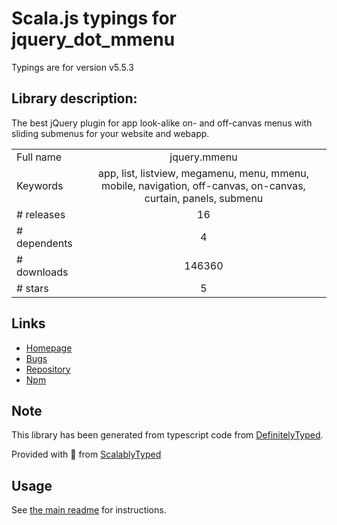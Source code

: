 
# Scala.js typings for jquery_dot_mmenu

Typings are for version v5.5.3

## Library description:
The best jQuery plugin for app look-alike on- and off-canvas menus with sliding submenus for your website and webapp.

|                    |                 |
| ------------------ | :-------------: |
| Full name          | jquery.mmenu |
| Keywords           | app, list, listview, megamenu, menu, mmenu, mobile, navigation, off-canvas, on-canvas, curtain, panels, submenu |
| # releases         | 16 |
| # dependents       | 4 |
| # downloads        | 146360 |
| # stars            | 5 |

## Links
- [Homepage](https://github.com/FrDH/jQuery.mmenu#readme)
- [Bugs](https://github.com/FrDH/jQuery.mmenu/issues)
- [Repository](https://github.com/FrDH/jQuery.mmenu)
- [Npm](https://www.npmjs.com/package/jquery.mmenu)
    


## Note
This library has been generated from typescript code from [DefinitelyTyped](https://definitelytyped.org).

Provided with :purple_heart: from [ScalablyTyped](https://github.com/oyvindberg/ScalablyTyped)

## Usage
See [the main readme](../../readme.md) for instructions.


